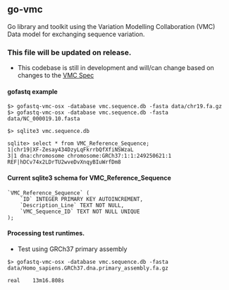 ## go-vmc
Go library and toolkit using the Variation Modelling Collaboration (VMC) Data model for exchanging sequence variation.

### This file will be updated on release.

* This codebase is still in development and will/can change based on changes to the [VMC Spec](https://docs.google.com/document/d/12E8WbQlvfZWk5NrxwLytmympPby6vsv60RxCeD5wc1E/edit)


#### gofastq example

```
$> gofastq-vmc-osx -database vmc.sequence.db -fasta data/chr19.fa.gz
$> gofastq-vmc-osx -database vmc.sequence.db -fasta data/NC_000019.10.fasta

```

```
$> sqlite3 vmc.sequence.db

sqlite> select * from VMC_Reference_Sequence;
1|chr19|XF-Zesay434DzyLqFkrrbQfXfiNSWzaL
3|1 dna:chromosome chromosome:GRCh37:1:1:249250621:1 REF|hDCv74x2LDrTU2wveDvXnqyBIuWrfDm8

```

#### Current sqlite3 schema for VMC_Reference_Sequence

```
`VMC_Reference_Sequence` (
    `ID` INTEGER PRIMARY KEY AUTOINCREMENT,
    `Description_Line` TEXT NOT NULL,
    `VMC_Sequence_ID` TEXT NOT NULL UNIQUE
);
```


#### Processing test runtimes.

* Test using GRCh37 primary assembly

```
$> gofastq-vmc-osx -database vmc.sequence.db -fasta data/Homo_sapiens.GRCh37.dna.primary_assembly.fa.gz

real	13m16.808s
```






